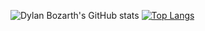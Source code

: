 ![Dylan Bozarth's GitHub stats](https://github-readme-stats.vercel.app/api?username=imstupidpleasehelp&theme=dark&show_icons=true)
[![Top Langs](https://github-readme-stats.vercel.app/api/top-langs/?username=imstupidpleasehelp&layout=compact)](https://github.com/anuraghazra/github-readme-stats)
